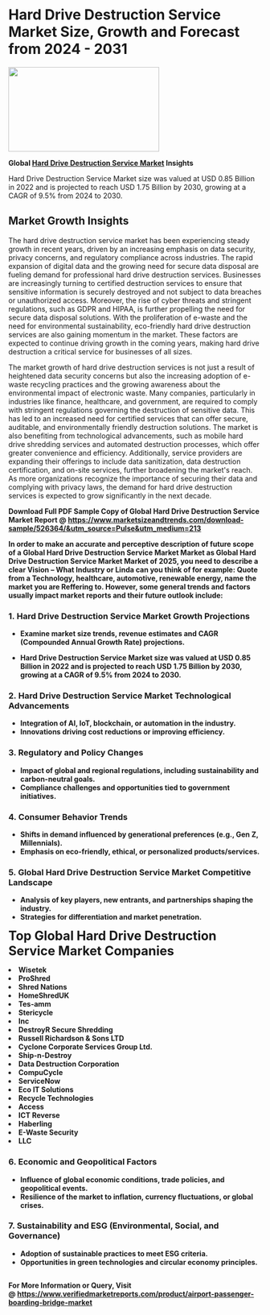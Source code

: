 <H1>Hard Drive Destruction Service Market Size, Growth and Forecast from 2024 - 2031</H1><img class="aligncenter size-medium wp-image-584254" src="https://thirdeyenews.in/wp-content/uploads/2024/09/Global-Market-Research-300x168.jpeg" alt="" width="300" height="168" /><p><strong>Global&nbsp;<a href="https://www.marketsizeandtrends.com/download-sample/526364/&amp;utm_source=Pulse&amp;utm_medium=213">Hard Drive Destruction Service Market</a> Insights</strong></p><p>Hard Drive Destruction Service Market size was valued at USD 0.85 Billion in 2022 and is projected to reach USD 1.75 Billion by 2030, growing at a CAGR of 9.5% from 2024 to 2030.</p><p><h2>Market Growth Insights</h2> <p>The hard drive destruction service market has been experiencing steady growth in recent years, driven by an increasing emphasis on data security, privacy concerns, and regulatory compliance across industries. The rapid expansion of digital data and the growing need for secure data disposal are fueling demand for professional hard drive destruction services. Businesses are increasingly turning to certified destruction services to ensure that sensitive information is securely destroyed and not subject to data breaches or unauthorized access. Moreover, the rise of cyber threats and stringent regulations, such as GDPR and HIPAA, is further propelling the need for secure data disposal solutions. With the proliferation of e-waste and the need for environmental sustainability, eco-friendly hard drive destruction services are also gaining momentum in the market. These factors are expected to continue driving growth in the coming years, making hard drive destruction a critical service for businesses of all sizes.</p> <p><strong></strong></p> <p>The market growth of hard drive destruction services is not just a result of heightened data security concerns but also the increasing adoption of e-waste recycling practices and the growing awareness about the environmental impact of electronic waste. Many companies, particularly in industries like finance, healthcare, and government, are required to comply with stringent regulations governing the destruction of sensitive data. This has led to an increased need for certified services that can offer secure, auditable, and environmentally friendly destruction solutions. The market is also benefiting from technological advancements, such as mobile hard drive shredding services and automated destruction processes, which offer greater convenience and efficiency. Additionally, service providers are expanding their offerings to include data sanitization, data destruction certification, and on-site services, further broadening the market's reach. As more organizations recognize the importance of securing their data and complying with privacy laws, the demand for hard drive destruction services is expected to grow significantly in the next decade.</p> <p><strong></p><p><span class=""><strong>Download Full PDF Sample Copy of Global Hard Drive Destruction Service Market Report</strong> @ <a href="https://www.marketsizeandtrends.com/download-sample/526364/&amp;utm_source=Pulse&amp;utm_medium=213" target="_blank">https://www.marketsizeandtrends.com/download-sample/526364/&amp;utm_source=Pulse&amp;utm_medium=213</a></span></p><p>In order to make an accurate and perceptive description of future scope of a Global&nbsp;Hard Drive Destruction Service Market Market as Global&nbsp;Hard Drive Destruction Service Market Market of 2025, you need to describe a clear Vision &ndash; What Industry or Linda can you think of for example: Quote from a Technology, healthcare, automotive, renewable energy, name the market you are Reffering to. However, some general trends and factors usually impact market reports and their future outlook include:</p><h3>1.&nbsp;<strong>Hard Drive Destruction Service Market Growth Projections</strong></h3><ul><li>Examine market size trends, revenue estimates and CAGR (Compounded Annual Growth Rate) projections.</li><li><p>Hard Drive Destruction Service Market size was valued at USD 0.85 Billion in 2022 and is projected to reach USD 1.75 Billion by 2030, growing at a CAGR of 9.5% from 2024 to 2030.</p></li></ul><h3>2.&nbsp;<strong>Hard Drive Destruction Service Market Technological Advancements</strong></h3><ul><li>Integration of AI, IoT, blockchain, or automation in the industry.</li><li>Innovations driving cost reductions or improving efficiency.</li></ul><h3>3.&nbsp;<strong>Regulatory and Policy Changes</strong></h3><ul><li>Impact of global and regional regulations, including sustainability and carbon-neutral goals.</li><li>Compliance challenges and opportunities tied to government initiatives.</li></ul><h3>4.&nbsp;<strong>Consumer Behavior Trends</strong></h3><ul><li>Shifts in demand influenced by generational preferences (e.g., Gen Z, Millennials).</li><li>Emphasis on eco-friendly, ethical, or personalized products/services.</li></ul><h3>5.&nbsp;<strong>Global Hard Drive Destruction Service Market Competitive Landscape</strong></h3><ul><li>Analysis of key players, new entrants, and partnerships shaping the industry.</li><li>Strategies for differentiation and market penetration.</li></ul><p data-pm-slice="1 1 []"><span style="color: inherit; font-family: inherit; font-size: 25px;">Top Global Hard Drive Destruction Service Market Companies</span></p><div class="" data-test-id=""><p><li>Wisetek</li><li> ProShred</li><li> Shred Nations</li><li> HomeShredUK</li><li> Tes-amm</li><li> Stericycle</li><li> Inc</li><li> DestroyR Secure Shredding</li><li> Russell Richardson & Sons LTD</li><li> Cyclone Corporate Services Group Ltd.</li><li> Ship-n-Destroy</li><li> Data Destruction Corporation</li><li> CompuCycle</li><li> ServiceNow</li><li> Eco IT Solutions</li><li> Recycle Technologies</li><li> Access</li><li> ICT Reverse</li><li> Haberling</li><li> E-Waste Security</li><li> LLC</li></p></div><h3>6.&nbsp;<strong>Economic and Geopolitical Factors</strong></h3><ul><li>Influence of global economic conditions, trade policies, and geopolitical events.</li><li>Resilience of the market to inflation, currency fluctuations, or global crises.</li></ul><h3>7.&nbsp;<strong>Sustainability and ESG (Environmental, Social, and Governance)</strong></h3><ul><li>Adoption of sustainable practices to meet ESG criteria.</li><li>Opportunities in green technologies and circular economy principles.</li></ul><h2><strong style="font-size: 14px;">For More Information or Query, Visit @&nbsp;</strong><a style="background-color: #ffffff; font-size: 14px;" href="https://www.marketsizeandtrends.com/report/hard-drive-destruction-service-market/" target="_blank">https://www.verifiedmarketreports.com/product/airport-passenger-boarding-bridge-market</a></h2>
